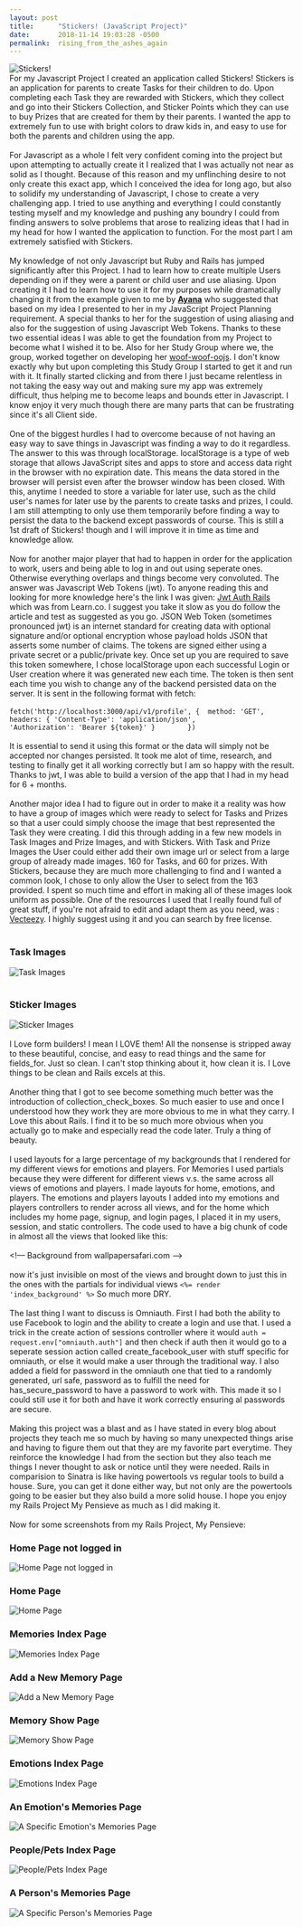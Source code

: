 ```yaml
---
layout: post
title:      "Stickers! (JavaScript Project)"
date:       2018-11-14 19:03:28 -0500
permalink:  rising_from_the_ashes_again
---
```



![Stickers!](https://i.imgur.com/cNYNSbjh.jpg)
<br>
  For my Javascript Project I created an application called Stickers! Stickers is an application for parents to create Tasks for their children to do. Upon completing each Task they are rewarded with Stickers, which they collect and go into their Stickers Collection, and Sticker Points which they can use to buy Prizes that are created for them by their parents. I wanted the app to extremely fun to use with bright colors to draw kids in, and easy to use for both the parents and children using the app. 
<br>
<br>
  For Javascript as a whole I felt very confident coming into the project but upon attempting to actually create it I realized that I was actually not near as solid as I thought. Because of this reason and my unflinching desire to not only create this exact app, which I conceived the idea for long ago, but also to solidify my understanding of Javascript, I chose to create a very challenging app. I tried to use anything and everything I could constantly testing myself and my knowledge and pushing any boundry I could from finding answers to solve problems that arose to realizing ideas that I had in my head for how I wanted the application to function. For the most part I am extremely satisfied with Stickers.
<br>
<br>
   My knowledge of not only Javascript but Ruby and Rails has jumped significantly after this Project. I had to learn how to create multiple Users depending on if they were a parent or child user and use aliasing. Upon creating it I had to learn how to use it for my purposes while dramatically changing it from the example given to me by **[Ayana](https://learn.co/AyanaZaire)** who suggested that based on my idea I presented to her in my JavaScript Project Planning requirement. A special thanks to her for the suggestion of using aliasing and also for the suggestion of using Javascript Web Tokens. Thanks to these two essential ideas I was able to get the foundation from my Project to become what I wished it to be. Also for her Study Group where we, the group, worked together on developing her [woof-woof-oojs](https://github.com/AyanaZaire/woof-woof-oojs). I don't know exactly why but upon completing this Study Group I started to get it and run with it. It finally started clicking and from there I just became relentless in not taking the easy way out and making sure my app was extremely difficult, thus helping me to become leaps and bounds etter in Javascript. I know enjoy it very much though there are many parts that can be frustrating since it's all Client side.
<br>
<br>
  One of the biggest hurdles I had to overcome because of not having an easy way to save things in Javascript was finding a way to do it regardless. The answer to this was through localStorage. localStorage is a type of web storage that allows JavaScript sites and apps to store and access data right in the browser with no expiration date. This means the data stored in the browser will persist even after the browser window has been closed. With this, anytime I needed to store a variable for later use, such as the child user's names for later use by the parents to create tasks and prizes, I could. I am still attempting to only use them temporarily before finding a way to persist the data to the backend except passwords of course. This is still a 1st draft of Stickers! though and I will improve it in time as time and knowledge allow. 
<br>
<br>
  Now for another major player that had to happen in order for the application to work, users and being able to log in and out using seperate ones. Otherwise everything overlaps and things become very convoluted. The answer was Javascript Web Tokens (jwt). To anyone reading this and looking for more knowledge here's the link I was given: [Jwt Auth Rails](https://learn.co/lessons/jwt-auth-rails) which was from Learn.co. I suggest you take it slow as you do follow the article and test as suggested as you go. JSON Web Token (sometimes pronounced jwt) is an internet standard for creating data with optional signature and/or optional encryption whose payload holds JSON that asserts some number of claims. The tokens are signed either using a private secret or a public/private key. Once set up you are required to save this token somewhere, I chose localStorage upon each successful Login or User creation where it was generated new each time. The token is then sent each time you wish to change any of the backend persisted data on the server. It is sent in the following format with fetch: 
	<br>
	<br>
   `fetch('http://localhost:3000/api/v1/profile', { 
        method: 'GET',
        headers: {
           'Content-Type': 'application/json',			 
           'Authorization': 'Bearer ${token}'
         }		 
    })`
<br>
<br>
  It is essential to send it using this format or the data will simply not be accepted nor changes persisted. It took me alot of time, research, and testing to finally get it all working correctly but I am so happy with the result. Thanks to jwt, I was able to build a version of the app that I had in my head for 6 + months. 
<br>
<br>
  Another major idea I had to figure out in order to make it a reality was how to have a group of images which were ready to select for Tasks and Prizes so that a user could simply choose the image that best represented the Task they were creating. I did this through adding in a few new models in Task Images and Prize Images, and with Stickers. With Task and Prize Images the User could either add their own image url or select from a large group of already made images. 160 for Tasks, and 60 for prizes. With Stickers, because they are much more challenging to find and I wanted a common look, I chose to only allow the User to select from the 163 provided. I spent so much time and effort in making all of these images look uniform as possible. One of the resources I used that I really found full of great stuff, if you're not afraid to edit and adapt them as you need, was : [Vecteezy](https://www.vecteezy.com/). I highly suggest using it and you can search by free license.
<br>
<br>
###                                                  Task Images
![Task Images](https://i.imgur.com/ykacAtS.jpg)
<br>
<br>
###                                                   Sticker Images
![Sticker Images](https://i.imgur.com/UAulWPb.jpg)
<br>
<br>
I Love form builders! I mean I LOVE them! All the nonsense is stripped away to these beautiful, concise, and easy to read things and the same for fields_for. Just so clean. I can't stop thinking about it, how clean it is. I Love things to be clean and Rails excels at this.
<br>
<br>
  Another thing that I got to see become something much better was the introduction of collection_check_boxes. So much easier to use and once I understood how they work they are more obvious to me in what they carry. I Love this about Rails. I find it to be so much more obvious when you actually go to make and especially read the code later. Truly a thing of beauty. 
<br>
<br>
  I used layouts for a large percentage of my backgrounds that I rendered for my different views for emotions and players. For Memories I used partials because they were different for different views v.s. the same across all views of emotions and players. I made layouts for home, emotions, and players. The emotions and players layouts I added into my emotions and players controllers to render across all views, and for the home which includes my home page, signup, and login pages, I placed it in my users, session, and static controllers. The code used to have a big chunk of code in almost all the views that looked like this:
<br>
<br>
 	 <body style="background: url(https://i.imgur.com/ZzijxMd.jpg) center no-repeat;
     background-size: cover;background-attachment: fixed;">
   <!–– Background from wallpapersafari.com ––>
<br>
<br>
 now it's just invisible on most of the views and brought down to just this in the ones with the partials for individual views `<%= render 'index_background' %>` So much more DRY.
<br>
<br>
  The last thing I want to discuss is Omniauth. First I had both the ability to use Facebook to login and the ability to create a login and use that. I used a trick in the create action of sessions controller where it would `auth = request.env["omniauth.auth"]` and then check if auth then it would go to a seperate session action called create_facebook_user with stuff specific for omniauth, or else it would make a user through the traditional way. I also added a field for password in the omniauth one that tied to a randomly generated, url safe, password as to fulfill the need for has_secure_password to have a password to work with. This made it so I could still use it for both and have it work correctly ensuring al passwords are secure.
<br>
<br>
  Making this project was a blast and as I have stated in every blog about projects they teach me so much by having so many unexpected things arise and having to figure them out that they are my favorite part everytime. They reinforce the knowledge I had from the section but they also teach me things I never thought to ask or notice until they were needed. Rails in comparision to Sinatra is like having powertools vs regular tools to build a house. Sure, you can get it done either way, but not only are the powertools going to be easier but they also build a more solid house. I hope you enjoy my Rails Project My Pensieve as much as I did making it.
<br>
<br>
Now for some screenshots from my Rails Project, My Pensieve:
<br>
###                                                   Home Page not logged in
![Home Page not logged in](https://i.imgur.com/PEmBWhU.png)
###                                                   Home Page
![Home Page](https://i.imgur.com/s2bOt9F.png)
###                                                   Memories Index Page
![Memories Index Page](https://i.imgur.com/8K4DbKR.png)
###                                                   Add a New Memory Page
![Add a New Memory Page](https://i.imgur.com/rQlcwrF.png)
###                                                   Memory Show Page
![Memory Show Page](https://i.imgur.com/WO6RmLJ.png)
###                                                   Emotions Index Page
![Emotions Index Page](https://i.imgur.com/hX3Hic4.png)
###                                                   An Emotion's Memories Page
![A Specific Emotion's Memories Page](https://i.imgur.com/ZQqRRDO.png)
###                                                   People/Pets Index Page
![People/Pets Index Page](https://i.imgur.com/vVWOSxp.png)
###                                                   A Person's Memories Page
![A Specific Person's Memories Page](https://i.imgur.com/46os0qT.png)
